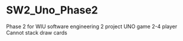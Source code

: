 # SW2_Uno_Phase2

Phase 2 for WIU software engineering 2 project
UNO game 
2-4 player
Cannot stack draw cards
